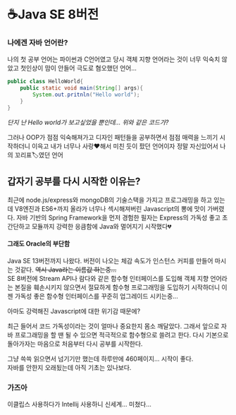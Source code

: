# ☕Java SE 8버전
### 나에겐 자바 언어란?
나의 첫 공부 언어는 파이썬과 C언어였고 당시 객체 지향 언어라는 것이 너무 익숙치 않았고 첫인상이 맘이 안들어 극도로 혐오했던 언어...<br>
```java
public class HelloWorld{
    public static void main(String[] args){
        System.out.pritnln("Hello world");
    }
}
```
*단지 난 Hello world가 보고싶었을 뿐인데... 위와 같은 코드가?<br>*

그러나 OOP가 점점 익숙해져가고 디자인 패턴들을 공부하면서 점점 매력을 느끼기 시작하더니 이윽고 내가 너무나 사랑❤해서 미친 듯이 팠던 언어이자 정말 자신있어서 나의 꼬리표🏷️였던 언어<br>
## 갑자기 공부를 다시 시작한 이유는?
최근에 node.js/express와 mongoDB의 기술스택을 가지고 프로그래밍을 하고 있는데 V8엔진과 ES6+까지 올라가 너무나 섹시해져버린 Javascript의 뽕에 맛이 가버렸다. 자바 기반의 Spring Framework을 먼저 경험한 필자는 Express의 가독성 좋고 초간단하고 모듈까지 강력한 응큼함에 Java와 멀어지기 시작했다💔<br>
#### 그래도  Oracle의 부단함
Java SE 13버전까지 나왔다. 버전이 나오는 체감 속도가 인스턴스 커피를 만들어 마시는 것같다. 
~~역시 Java라는 이름값 하는중...~~<br>
SE 8버전에 Stream API나 람다와 같은 함수형 인터페이스를 도입해 객체 지향 언어라는 본질을 훼손시키지 않으면서 절묘하게 함수형 프로그래밍을 도입하기 시작하더니 이젠 가독성 좋은 함수형 인터페이스를 꾸준히 업그레이드 시키는중...<br>

아마도 강력해진 Javascript에 대한 위기감 때문에?

최근 들어서 코드 가독성이라는 것이 얼마나 중요한지 몸소 깨달았다. 그래서 앞으로 자바 프로그래밍을 할 땐 될 수 있으면 적극적으로 함수형으로 쓸려고 한다. 다시 기본으로 돌아가자는 마음으로 처음부터 다시 공부를 시작한다.

그냥 쓱쓱 읽으면서 넘기기만 했는데 하루만에 460페이지... 시작이 좋다.<br>
자바를 안한지 오래됬는데 아직 기초는 있나보다.

### 가즈아
이클립스 사용하다가 Intellij 사용하니 신세계... 미쳤다...<br>
